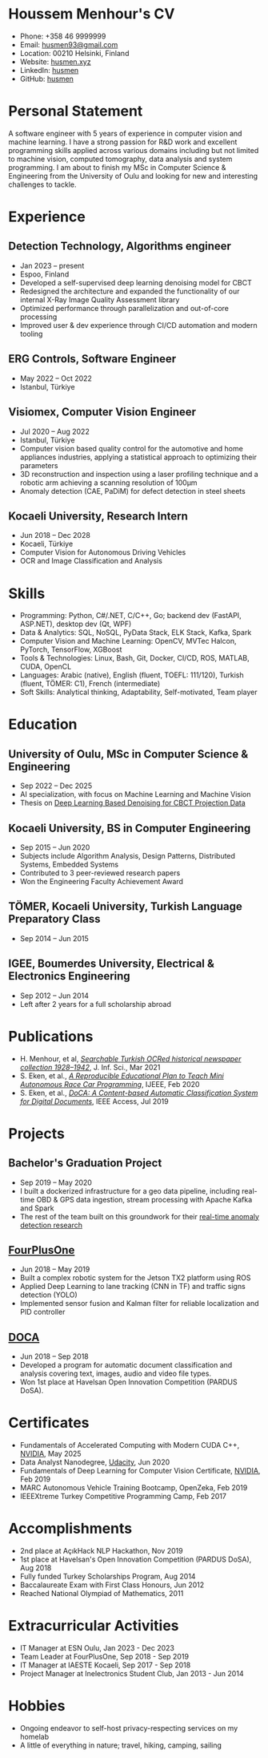 # Houssem Menhour's CV

- Phone: +358 46 9999999
- Email: [husmen93@gmail.com](mailto:husmen93@gmail.com)
- Location: 00210 Helsinki, Finland
- Website: [husmen.xyz](https://husmen.xyz/)
- LinkedIn: [husmen](https://linkedin.com/in/husmen)
- GitHub: [husmen](https://github.com/husmen)


# Personal Statement

A software engineer with 5 years of experience in computer vision and machine learning.  I have a strong passion for R&D work and excellent programming skills applied across various domains including but not limited to machine vision, computed tomography, data analysis and system programming.  I am about to finish my MSc in Computer Science & Engineering from the University of Oulu and looking for new and interesting challenges to tackle.


# Experience

## Detection Technology, Algorithms engineer

- Jan 2023 – present
- Espoo, Finland
- Developed a self-supervised deep learning denoising model for CBCT
- Redesigned the architecture and expanded the functionality of our internal X-Ray Image Quality Assessment library
- Optimized performance through parallelization and out-of-core processing
- Improved user & dev experience through CI/CD automation and modern tooling

## ERG Controls, Software Engineer

- May 2022 – Oct 2022
- Istanbul, Türkiye

## Visiomex, Computer Vision Engineer

- Jul 2020 – Aug 2022
- Istanbul, Türkiye
- Computer vision based quality control for the automotive and home appliances industries, applying a statistical approach to optimizing their parameters
- 3D reconstruction and inspection using a laser profiling technique and a robotic arm achieving a scanning resolution of 100µm
- Anomaly detection (CAE, PaDiM) for defect detection in steel sheets

## Kocaeli University, Research Intern

- Jun 2018 – Dec 2028
- Kocaeli, Türkiye
- Computer Vision for Autonomous Driving Vehicles
- OCR and Image Classification and Analysis

# Skills

- Programming: Python, C#/.NET, C/C++, Go; backend dev (FastAPI, ASP.NET), desktop dev (Qt, WPF)
- Data & Analytics: SQL, NoSQL, PyData Stack, ELK Stack, Kafka, Spark
- Computer Vision and Machine Learning: OpenCV, MVTec Halcon, PyTorch, TensorFlow, XGBoost
- Tools & Technologies: Linux, Bash, Git, Docker, CI/CD, ROS, MATLAB, CUDA, OpenCL
- Languages: Arabic (native), English (fluent, TOEFL: 111/120), Turkish (fluent, TÖMER: C1), French (intermediate)
- Soft Skills: Analytical thinking, Adaptability, Self-motivated, Team player
# Education

## University of Oulu, MSc in Computer Science & Engineering

- Sep 2022 – Dec 2025
- AI specialization, with focus on Machine Learning and Machine Vision
- Thesis on [Deep Learning Based Denoising for CBCT Projection Data](https://oulurepo.oulu.fi/handle/10024/53316)

## Kocaeli University, BS in Computer Engineering

- Sep 2015 – Jun 2020
- Subjects include Algorithm Analysis, Design Patterns, Distributed Systems, Embedded Systems
- Contributed to 3 peer-reviewed research papers
- Won the Engineering Faculty Achievement Award

## TÖMER, Kocaeli University, Turkish Language Preparatory Class

- Sep 2014 – Jun 2015

## IGEE, Boumerdes University, Electrical & Electronics Engineering

- Sep 2012 – Jun 2014
- Left after 2 years for a full scholarship abroad

# Publications

- H. Menhour, et al, [*Searchable Turkish OCRed historical newspaper collection 1928–1942*](https://doi.org/10.1177/01655515211000642), J. Inf. Sci., Mar 2021
- S. Eken, et al., [*A Reproducible Educational Plan to Teach Mini Autonomous Race Car Programming*](https://doi.org/10.1177/002072092090787), IJEEE, Feb 2020
- S. Eken, et al., [*DoCA: A Content-based Automatic Classification System for Digital Documents*](https://doi.org/10.1109/ACCESS.2019.2930339), IEEE Access, Jul 2019
# Projects

## Bachelor's Graduation Project

- Sep 2019 – May 2020
- I built a dockerized infrastructure for a geo data pipeline, including real-time OBD & GPS data ingestion, stream processing with Apache Kafka and Spark
- The rest of the team built on this groundwork for their [real-time anomaly detection research](https://doi.org/10.1016/j.eswa.2021.115755)

## [FourPlusOne](https://github.com/fourplusone41)

- Jun 2018 – May 2019
- Built a complex robotic system for the Jetson TX2 platform using ROS
- Applied Deep Learning to lane tracking (CNN in TF) and traffic signs detection (YOLO)
- Implemented sensor fusion and Kalman filter for reliable localization and PID controller

## [DOCA](https://github.com/husmen/DoCA_GUI)

- Jun 2018 – Sep 2018
- Developed a program for automatic document classification and analysis covering text, images, audio and video file types.
- Won 1st place at Havelsan Open Innovation Competition (PARDUS DoSA).

# Certificates

- Fundamentals of Accelerated Computing with Modern CUDA C++, [NVIDIA](https://learn.nvidia.com/certificates?id=HLe92NvRToqjiZRHjbV3Cw), May 2025
- Data Analyst Nanodegree, [Udacity](https://confirm.udacity.com/HGLG9QD6), Jun 2020
- Fundamentals of Deep Learning for Computer Vision Certificate, [NVIDIA](https://courses.nvidia.com/certificates/bf9082c5fb5c42c7b735a20b5dc577f8), Feb 2019
- MARC Autonomous Vehicle Training Bootcamp, OpenZeka, Feb 2019
- IEEEXtreme Turkey Competitive Programming Camp, Feb 2017
# Accomplishments

- 2nd place at AçıkHack NLP Hackathon, Nov 2019
- 1st place at Havelsan's Open Innovation Competition (PARDUS DoSA), Aug 2018
- Fully funded Turkey Scholarships Program, Aug 2014
- Baccalaureate Exam with First Class Honours, Jun 2012
- Reached National Olympiad of Mathematics, 2011
# Extracurricular Activities

- IT Manager at ESN Oulu, Jan 2023 - Dec 2023
- Team Leader at FourPlusOne, Sep 2018 - Sep 2019
- IT Manager at IAESTE Kocaeli, Sep 2017 - Sep 2018
- Project Manager at Inelectronics Student Club, Jan 2013 - Jun 2014
# Hobbies

- Ongoing endeavor to self-host privacy-respecting services on my homelab
- A little of everything in nature; travel, hiking, camping, sailing
